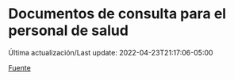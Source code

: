 # Documentos de consulta para el personal de salud

Última actualización/Last update: 2022-04-23T21:17:06-05:00

 [Fuente](https://coronavirus.gob.mx/personal-de-salud/documentos-de-consulta/)
